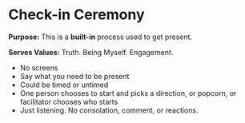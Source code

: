 # Check-in Ceremony

**Purpose:**  This is a **built-in** process used to get present.

**Serves Values:** Truth. Being Myself. Engagement.

- No screens
- Say what you need to be present
- Could be timed or untimed
- One person chooses to start and picks a direction, or popcorn, or facilitator chooses who starts
- Just listening. No consolation, comment, or reactions.
